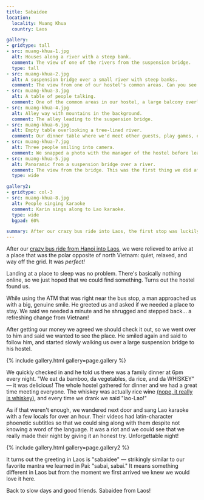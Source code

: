 ```yaml
---
title: Sabaidee
location:
  locality: Muang Khua
  country: Laos

gallery:
- gridtype: tall
- src: muang-khua-1.jpg
  alt: Houses along a river with a steep bank.
  comment: The view of one of the rivers from the suspension bridge.
  type: tall
- src: muang-khua-2.jpg
  alt: A suspension bridge over a small river with steep banks.
  comment: The view from one of our hostel's common areas. Can you see Karin waving on the bridge?
- src: muang-khua-3.jpg
  alt: A table of people talking.
  comment: One of the common areas in our hostel, a large balcony overlooking the river.
- src: muang-khua-4.jpg
  alt: Alley way with mountains in the background.
  comment: The alley leading to the suspension bridge.
- src: muang-khua-6.jpg
  alt: Empty table overlooking a tree-lined river.
  comment: Our dinner table where we'd meet other guests, play games, eat dinner, and drink lao-Lao.
- src: muang-khua-7.jpg
  alt: Three people smiling into camera.
  comment: We snapped a photo with the manager of the hostel before leaving. Sadly, we never got his name!
- src: muang-khua-5.jpg
  alt: Panoramic from a suspension bridge over a river.
  comment: The view from the bridge. This was the first thing we did after arriving.
  type: wide

gallery2:
- gridtype: col-3
- src: muang-khua-8.jpg
  alt: People singing karaoke
  comment: Karin sings along to Lao karaoke.
  type: wide
  bgpad: 60%

summary: After our crazy bus ride into Laos, the first stop was luckily the small, laid-back town of Muang Khua. We stayed here several days to recharge and relax.
---
```


After our [crazy bus ride from Hanoi into Laos](/travel/bus-from-hanoi-to-laos/), we were relieved to arrive at a place that was the polar opposite of north Vietnam: quiet, relaxed, and way off the grid. It was _perfect!_

Landing at a place to sleep was no problem. There's basically nothing online, so we just hoped that we could find something. Turns out the hostel found us.

While using the ATM that was right near the bus stop, a man approached us with a big, genuine smile. He greeted us and asked if we needed a place to stay. We said we needed a minute and he shrugged and stepped back... a refreshing change from Vietnam!

After getting our money we agreed we should check it out, so we went over to him and said we wanted to see the place. He smiled again and said to follow him, and started slowly walking us over a large suspension bridge to his hostel.

{% include gallery.html gallery=page.gallery %}

We quickly checked in and he told us there was a family dinner at 6pm every night. "We eat da bamboo, da vegetables, da rice, and da WHISKEY" — it was delicious! The whole hostel gathered for dinner and we had a great time meeting everyone. The whiskey was actually rice <del datetime="2015-12-18">wine</del> <ins class="update" datetime="2015-12-18">(nope, [it really is whiskey](https://en.wikipedia.org/wiki/Lao-Lao))</ins>, and every time we drank we said "lao-Lao!"

As if that weren't enough, we wandered next door and sang Lao karaoke with a few locals for over an hour. Their videos had latin-character phoenetic subtitles so that we could sing along with them despite not knowing a word of the language. It was a riot and we could see that we really made their night by giving it an honest try. Unforgettable night!

{% include gallery.html gallery=page.gallery2 %}

It turns out the greeting in Laos is "sabaidee" — strikingly similar to our favorite mantra we learned in Pai: "sabai, sabai." It means something different in Laos but from the moment we first arrived we knew we would love it here.

Back to slow days and good friends. Sabaidee from Laos!
